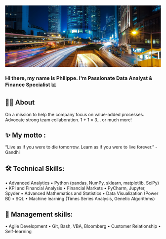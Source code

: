 ![](https://github.com/philippe-ostiguy/philippe-ostiguy/blob/main/City_light.jpg)
### Hi there, my name is Philippe. I'm Passionate Data Analyst & Finance Specialist 📊

##  👨‍💻 About
On a mission to help the company focus on value-added processes. Advocate strong team collaboration. 1 + 1 = 3... or much more!

## ✨ My motto :
“Live as if you were to die tomorrow. Learn as if you were to live forever.” - Gandhi

## 🛠️ Technical Skills:
• Advanced Analytics
• Python (pandas, NumPy, sklearn, matplotlib, SciPy)
• KPI and Financial Analysis
• Financial Markets
• PyCharm, Jupyter, Spyder
• Advanced Mathematics and Statistics
• Data Visualization (Power BI)
• SQL
• Machine learning (Times Series Analysis, Genetic Algorithms)

## 💼 Management skills:
• Agile Development
• Git, Bash, VBA, Bloomberg
• Customer Relationship
• Self-learning 

<!--
**philippe-ostiguy/philippe-ostiguy** is a ✨ _special_ ✨ repository because its `README.md` (this file) appears on your GitHub profile.

Here are some ideas to get you started:

- 🔭 I’m currently working on ...
- 🌱 I’m currently learning ...
- 👯 I’m looking to collaborate on ...
- 🤔 I’m looking for help with ...
- 💬 Ask me about ...
- 📫 How to reach me: ...
- 😄 Pronouns: ...
- ⚡ Fun fact: ...
-->
